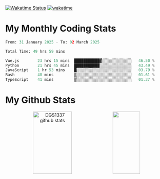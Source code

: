 [![Wakatime Status](https://github.com/noopurphalak/noopurphalak/workflows/wakatime-status-update/badge.svg)](https://github.com/noopurphalak/noopurphalak/actions/workflows/main.yml)
[![wakatime](https://wakatime.com/badge/user/80ace140-ef40-4fdd-b8ed-f3be3d2e1aea.svg)](https://wakatime.com/@80ace140-ef40-4fdd-b8ed-f3be3d2e1aea)

# My Monthly Coding Stats

<!--START_SECTION:waka-->

```python
From: 31 January 2025 - To: 02 March 2025

Total Time: 49 hrs 59 mins

Vue.js        23 hrs 15 mins  ███████████▓░░░░░░░░░░░░░   46.50 %
Python        21 hrs 45 mins  ███████████░░░░░░░░░░░░░░   43.49 %
JavaScript    1 hr 53 mins    █░░░░░░░░░░░░░░░░░░░░░░░░   03.79 %
Bash          48 mins         ▒░░░░░░░░░░░░░░░░░░░░░░░░   01.61 %
TypeScript    41 mins         ▒░░░░░░░░░░░░░░░░░░░░░░░░   01.37 %
```

<!--END_SECTION:waka-->

# My Github Stats
<div style="text-align: center;">
  <img width="49%" height="195px" src="https://github-readme-stats-sigma-five.vercel.app/api?username=noopurphalak&show_icons=true&count_private=true&hide_border=true&title_color=00FFFF&icon_color=00FFFF&text_color=00FFFF&bg_color=0d1117" alt="DGS1337 github stats" />
  <img width="41%" height="195px" src="https://github-readme-stats-sigma-five.vercel.app/api/top-langs/?username=noopurphalak&layout=compact&hide_border=true&title_color=00FFFF&text_color=00FFFF&bg_color=0d1117" />
</div>
